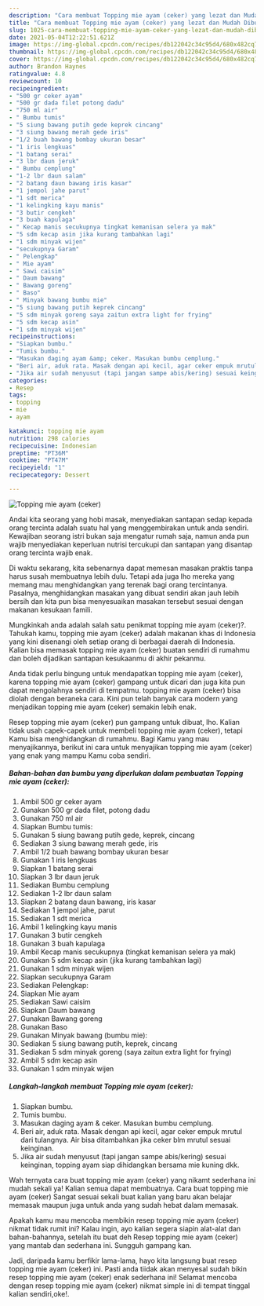 ```yaml
---
description: "Cara membuat Topping mie ayam (ceker) yang lezat dan Mudah Dibuat"
title: "Cara membuat Topping mie ayam (ceker) yang lezat dan Mudah Dibuat"
slug: 1025-cara-membuat-topping-mie-ayam-ceker-yang-lezat-dan-mudah-dibuat
date: 2021-05-04T12:22:51.621Z
image: https://img-global.cpcdn.com/recipes/db122042c34c95d4/680x482cq70/topping-mie-ayam-ceker-foto-resep-utama.jpg
thumbnail: https://img-global.cpcdn.com/recipes/db122042c34c95d4/680x482cq70/topping-mie-ayam-ceker-foto-resep-utama.jpg
cover: https://img-global.cpcdn.com/recipes/db122042c34c95d4/680x482cq70/topping-mie-ayam-ceker-foto-resep-utama.jpg
author: Brandon Haynes
ratingvalue: 4.8
reviewcount: 10
recipeingredient:
- "500 gr ceker ayam"
- "500 gr dada filet potong dadu"
- "750 ml air"
- " Bumbu tumis"
- "5 siung bawang putih gede keprek cincang"
- "3 siung bawang merah gede iris"
- "1/2 buah bawang bombay ukuran besar"
- "1 iris lengkuas"
- "1 batang serai"
- "3 lbr daun jeruk"
- " Bumbu cemplung"
- "1-2 lbr daun salam"
- "2 batang daun bawang iris kasar"
- "1 jempol jahe parut"
- "1 sdt merica"
- "1 kelingking kayu manis"
- "3 butir cengkeh"
- "3 buah kapulaga"
- " Kecap manis secukupnya tingkat kemanisan selera ya mak"
- "5 sdm kecap asin jika kurang tambahkan lagi"
- "1 sdm minyak wijen"
- "secukupnya Garam"
- " Pelengkap"
- " Mie ayam"
- " Sawi caisim"
- " Daum bawang"
- " Bawang goreng"
- " Baso"
- " Minyak bawang bumbu mie"
- "5 siung bawang putih keprek cincang"
- "5 sdm minyak goreng saya zaitun extra light for frying"
- "5 sdm kecap asin"
- "1 sdm minyak wijen"
recipeinstructions:
- "Siapkan bumbu."
- "Tumis bumbu."
- "Masukan daging ayam &amp; ceker. Masukan bumbu cemplung."
- "Beri air, aduk rata. Masak dengan api kecil, agar ceker empuk mrutul dari tulangnya. Air bisa ditambahkan jika ceker blm mrutul sesuai keinginan."
- "Jika air sudah menyusut (tapi jangan sampe abis/kering) sesuai keinginan, topping ayam siap dihidangkan bersama mie kuning dkk."
categories:
- Resep
tags:
- topping
- mie
- ayam

katakunci: topping mie ayam 
nutrition: 298 calories
recipecuisine: Indonesian
preptime: "PT36M"
cooktime: "PT47M"
recipeyield: "1"
recipecategory: Dessert

---
```



![Topping mie ayam (ceker)](https://img-global.cpcdn.com/recipes/db122042c34c95d4/680x482cq70/topping-mie-ayam-ceker-foto-resep-utama.jpg)

Andai kita seorang yang hobi masak, menyediakan santapan sedap kepada orang tercinta adalah suatu hal yang menggembirakan untuk anda sendiri. Kewajiban seorang istri bukan saja mengatur rumah saja, namun anda pun wajib menyediakan keperluan nutrisi tercukupi dan santapan yang disantap orang tercinta wajib enak.

Di waktu  sekarang, kita sebenarnya dapat memesan masakan praktis tanpa harus susah membuatnya lebih dulu. Tetapi ada juga lho mereka yang memang mau menghidangkan yang terenak bagi orang tercintanya. Pasalnya, menghidangkan masakan yang dibuat sendiri akan jauh lebih bersih dan kita pun bisa menyesuaikan masakan tersebut sesuai dengan makanan kesukaan famili. 



Mungkinkah anda adalah salah satu penikmat topping mie ayam (ceker)?. Tahukah kamu, topping mie ayam (ceker) adalah makanan khas di Indonesia yang kini disenangi oleh setiap orang di berbagai daerah di Indonesia. Kalian bisa memasak topping mie ayam (ceker) buatan sendiri di rumahmu dan boleh dijadikan santapan kesukaanmu di akhir pekanmu.

Anda tidak perlu bingung untuk mendapatkan topping mie ayam (ceker), karena topping mie ayam (ceker) gampang untuk dicari dan juga kita pun dapat mengolahnya sendiri di tempatmu. topping mie ayam (ceker) bisa diolah dengan beraneka cara. Kini pun telah banyak cara modern yang menjadikan topping mie ayam (ceker) semakin lebih enak.

Resep topping mie ayam (ceker) pun gampang untuk dibuat, lho. Kalian tidak usah capek-capek untuk membeli topping mie ayam (ceker), tetapi Kamu bisa menghidangkan di rumahmu. Bagi Kamu yang mau menyajikannya, berikut ini cara untuk menyajikan topping mie ayam (ceker) yang enak yang mampu Kamu coba sendiri.

<!--inarticleads1-->

##### Bahan-bahan dan bumbu yang diperlukan dalam pembuatan Topping mie ayam (ceker):

1. Ambil 500 gr ceker ayam
1. Gunakan 500 gr dada filet, potong dadu
1. Gunakan 750 ml air
1. Siapkan  Bumbu tumis:
1. Gunakan 5 siung bawang putih gede, keprek, cincang
1. Sediakan 3 siung bawang merah gede, iris
1. Ambil 1/2 buah bawang bombay ukuran besar
1. Gunakan 1 iris lengkuas
1. Siapkan 1 batang serai
1. Siapkan 3 lbr daun jeruk
1. Sediakan  Bumbu cemplung
1. Sediakan 1-2 lbr daun salam
1. Siapkan 2 batang daun bawang, iris kasar
1. Sediakan 1 jempol jahe, parut
1. Sediakan 1 sdt merica
1. Ambil 1 kelingking kayu manis
1. Gunakan 3 butir cengkeh
1. Gunakan 3 buah kapulaga
1. Ambil  Kecap manis secukupnya (tingkat kemanisan selera ya mak)
1. Gunakan 5 sdm kecap asin (jika kurang tambahkan lagi)
1. Gunakan 1 sdm minyak wijen
1. Siapkan secukupnya Garam
1. Sediakan  Pelengkap:
1. Siapkan  Mie ayam
1. Sediakan  Sawi caisim
1. Siapkan  Daum bawang
1. Gunakan  Bawang goreng
1. Gunakan  Baso
1. Gunakan  Minyak bawang (bumbu mie):
1. Sediakan 5 siung bawang putih, keprek, cincang
1. Sediakan 5 sdm minyak goreng (saya zaitun extra light for frying)
1. Ambil 5 sdm kecap asin
1. Gunakan 1 sdm minyak wijen




<!--inarticleads2-->

##### Langkah-langkah membuat Topping mie ayam (ceker):

1. Siapkan bumbu.
1. Tumis bumbu.
1. Masukan daging ayam &amp; ceker. Masukan bumbu cemplung.
1. Beri air, aduk rata. Masak dengan api kecil, agar ceker empuk mrutul dari tulangnya. Air bisa ditambahkan jika ceker blm mrutul sesuai keinginan.
1. Jika air sudah menyusut (tapi jangan sampe abis/kering) sesuai keinginan, topping ayam siap dihidangkan bersama mie kuning dkk.




Wah ternyata cara buat topping mie ayam (ceker) yang nikamt sederhana ini mudah sekali ya! Kalian semua dapat membuatnya. Cara buat topping mie ayam (ceker) Sangat sesuai sekali buat kalian yang baru akan belajar memasak maupun juga untuk anda yang sudah hebat dalam memasak.

Apakah kamu mau mencoba membikin resep topping mie ayam (ceker) nikmat tidak rumit ini? Kalau ingin, ayo kalian segera siapin alat-alat dan bahan-bahannya, setelah itu buat deh Resep topping mie ayam (ceker) yang mantab dan sederhana ini. Sungguh gampang kan. 

Jadi, daripada kamu berfikir lama-lama, hayo kita langsung buat resep topping mie ayam (ceker) ini. Pasti anda tiidak akan menyesal sudah bikin resep topping mie ayam (ceker) enak sederhana ini! Selamat mencoba dengan resep topping mie ayam (ceker) nikmat simple ini di tempat tinggal kalian sendiri,oke!.

